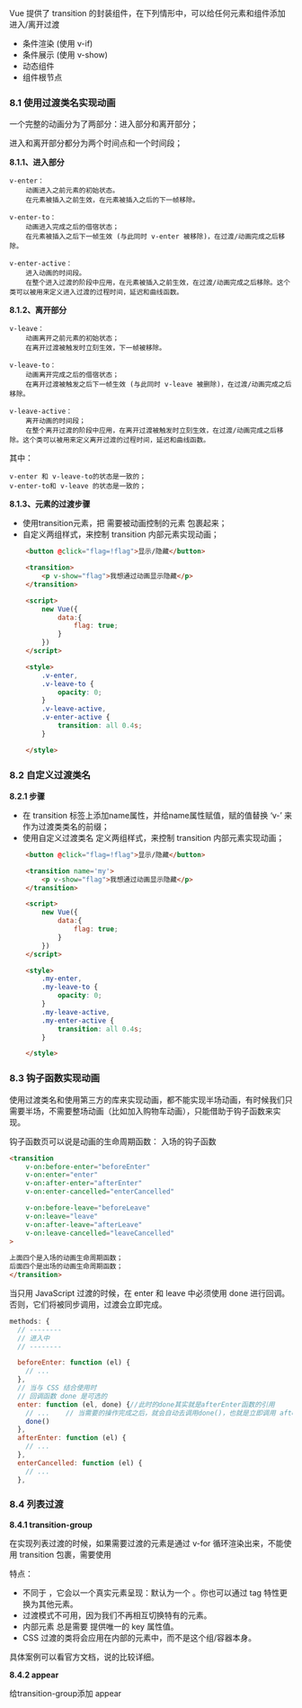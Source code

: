 Vue 提供了 transition 的封装组件，在下列情形中，可以给任何元素和组件添加进入/离开过渡
+ 条件渲染 (使用 v-if)
+ 条件展示 (使用 v-show)
+ 动态组件
+ 组件根节点

### 8.1 使用过渡类名实现动画

一个完整的动画分为了两部分：进入部分和离开部分；

进入和离开部分都分为两个时间点和一个时间段；

**8.1.1、进入部分**

    v-enter：
        动画进入之前元素的初始状态。
        在元素被插入之前生效，在元素被插入之后的下一帧移除。

    v-enter-to：
        动画进入完成之后的借宿状态；
	    在元素被插入之后下一帧生效 (与此同时 v-enter 被移除)，在过渡/动画完成之后移除。

    v-enter-active：
        进入动画的时间段。
        在整个进入过渡的阶段中应用，在元素被插入之前生效，在过渡/动画完成之后移除。这个类可以被用来定义进入过渡的过程时间，延迟和曲线函数。

**8.1.2、离开部分**

    v-leave：
        动画离开之前元素的初始状态；
        在离开过渡被触发时立刻生效，下一帧被移除。

	v-leave-to：
        动画离开完成之后的借宿状态；
        在离开过渡被触发之后下一帧生效 (与此同时 v-leave 被删除)，在过渡/动画完成之后移除。

	v-leave-active：
        离开动画的时间段；
        在整个离开过渡的阶段中应用，在离开过渡被触发时立刻生效，在过渡/动画完成之后移除。这个类可以被用来定义离开过渡的过程时间，延迟和曲线函数。

其中：

	v-enter 和 v-leave-to的状态是一致的；
	v-enter-to和 v-leave 的状态是一致的；

**8.1.3、元素的过渡步骤**
+ 使用transition元素，把 需要被动画控制的元素 包裹起来；
+ 自定义两组样式，来控制 transition 内部元素实现动画；

```html
    <button @click="flag=!flag">显示/隐藏</button>

    <transition>
        <p v-show="flag">我想通过动画显示隐藏</p>
    </transition>

    <script>
        new Vue({
            data:{
                flag: true;
            }
        })
    </script>

    <style>
        .v-enter,
        .v-leave-to {
            opacity: 0;
        }
        .v-leave-active,
        .v-enter-active {
            transition: all 0.4s; 
        }

    </style>
```
### 8.2 自定义过渡类名

**8.2.1 步骤**
+ 在 transition 标签上添加name属性，并给name属性赋值，赋的值替换 ‘v-’ 来作为过渡类类名的前缀；
+ 使用自定义过渡类名 定义两组样式，来控制 transition 内部元素实现动画；

```html
    <button @click="flag=!flag">显示/隐藏</button>

    <transition name='my'>
        <p v-show="flag">我想通过动画显示隐藏</p>
    </transition>

    <script>
        new Vue({
            data:{
                flag: true;
            }
        })
    </script>

    <style>
        .my-enter,
        .my-leave-to {
            opacity: 0;
        }
        .my-leave-active,
        .my-enter-active {
            transition: all 0.4s; 
        }

    </style>
```

### 8.3 钩子函数实现动画

使用过渡类名和使用第三方的库来实现动画，都不能实现半场动画，有时候我们只需要半场，不需要整场动画（比如加入购物车动画），只能借助于钩子函数来实现。

钩子函数页可以说是动画的生命周期函数：
入场的钩子函数

```html
<transition
    v-on:before-enter="beforeEnter"
    v-on:enter="enter"
    v-on:after-enter="afterEnter"
    v-on:enter-cancelled="enterCancelled"

    v-on:before-leave="beforeLeave"
    v-on:leave="leave"
    v-on:after-leave="afterLeave"
    v-on:leave-cancelled="leaveCancelled"
>
  
上面四个是入场的动画生命周期函数；
后面四个是出场的动画生命周期函数；
</transition>
```


当只用 JavaScript 过渡的时候，在 enter 和 leave 中必须使用 done 进行回调。否则，它们将被同步调用，过渡会立即完成。
```js
methods: {
  // --------
  // 进入中
  // --------

  beforeEnter: function (el) {
    // ...
  },
  // 当与 CSS 结合使用时
  // 回调函数 done 是可选的
  enter: function (el, done) {//此时的done其实就是afterEnter函数的引用
    // ...    // 当需要的操作完成之后，就会自动去调用done()，也就是立即调用 afterEnter函数；
    done()     
  },
  afterEnter: function (el) {
    // ...
  },
  enterCancelled: function (el) {
    // ...
  },
```
### 8.4 列表过渡

**8.4.1 transition-group**

在实现列表过渡的时候，如果需要过渡的元素是通过 v-for 循环渲染出来，不能使用 transition 包裹，需要使用 <transition-group> 

特点：
+ 不同于 <transition>，它会以一个真实元素呈现：默认为一个 <span>。你也可以通过 tag 特性更换为其他元素。
+ 过渡模式不可用，因为我们不再相互切换特有的元素。
+ 内部元素 总是需要 提供唯一的 key 属性值。
+ CSS 过渡的类将会应用在内部的元素中，而不是这个组/容器本身。

具体案例可以看官方文档，说的比较详细。

**8.4.2 appear**

给transition-group添加 appear
